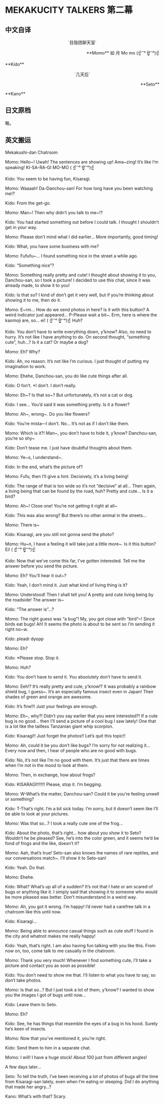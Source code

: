 # MEKAKUCITY TALKERS 第二幕

## 中文自译

<p align="center">
`目隐团聊天室`  
</p>
<p align="Right">
**Momo**  
如  
月  
Mo  
mo  
(☝ ͡ ° ਊ ͡ °)☝
</p>
**Kido**  


<p align="center">
`几天后`  
</p>
<p align="Right">
**Seto**  

</p>
**Kano**


## 日文原档

略。

## 英文搬运

Mekakushi-dan Chatroom

Momo: Hello~! Uwah! The sentences are showing up! Ama~zing! It’s like I’m speaking! KI-SA-RA-GI MO-MO ( ☝ ͡ ° ਊ ͡ °)☝

Kido: You seem to be having fun, Kisaragi.

Momo: Waaaah! Da-Danchou-san! For how long have you been watching me!?

Kido: From the get-go.

Momo: Man~! Then why didn’t you talk to me~!?

Kido: You had started something out before I could talk. I thought I shouldn’t get in your way.

Momo: Please don’t mind what I did earlier… More importantly, good timing!

Kido: What, you have some business with me?

Momo: Fufufu~… I found something nice in the street a while ago.

Kido: “Something nice”?

Momo: Something really pretty and cute! I thought about showing it to you, Danchou-san, so I took a picture! I decided to use this chat, since it was already made, to show it to you!

Kido: Is that so? I kind of don’t get it very well, but if you’re thinking about showing it to me, then do it.

Momo: E~rm… How do we send photos in here? Is it with this button? A weird indicator just appeared… P-Please wait a bit~. Erm, here is where the kaomoji are, so… ei! ( ☝ ͡ ° ਊ ͡ °)☝ Huh?

Kido: You don’t have to write everything down, y’know? Also, no need to hurry. It’s not like I have anything to do. On second thought, “something cute”, huh…? Is it a cat? Or maybe a dog?

Momo: Eh? Why?

Kido: Ah, no reason. It’s not like I’m curious. I just thought of putting my imagination to work.

Momo: Ehehe, Danchou-san, you do like cute things after all.

Kido: O fon’t. *I don’t. I don’t really.

Momo: Eh~? Is that so~? But unfortunately, it’s not a cat or dog.

Kido: I see… You’d said it was something pretty. Is it a flower?

Momo: Ah~, wrong~. Do you like flowers?

Kido: You’re mista—I don’t. No… It’s not as if I don’t like them.

Momo: Which is it?! Man~, you don’t have to hide it, y’know? Danchou-san, you’re so shy~

Kido: Don’t tease me. I just have doubtful thoughts about them.

Momo: Ye~s, I understand~.

Kido: In the end, what’s the picture of?

Momo: Fufu, then I’ll give a hint. Decisively, it’s a living being!

Kido: The range of that is too wide so it’s not “decisive” at all… Then again, a living being that can be found by the road, huh? Pretty and cute… Is it a bird?

Momo: Ah~! Close one! You’re not getting it right at all~

Kido: This was also wrong? But there’s no other animal in the streets…

Momo: There is~

Kido: Kisaragi, are you still not gonna send the photo?

Momo: Hu~n, I have a feeling it will take just a little more~. Is it this button? Ei! ( ☝ ͡ ° ਊ ͡ °)☝

Kido: Now that we’ve come this far, I’ve gotten interested. Tell me the answer before you send the picture.

Momo: Eh? You’ll hear it out~?

Kido: Yeah, I don’t mind it. Just what kind of living thing is it?

Momo: Understood! Then I shall tell you! A pretty and cute living being by the roadside! The answer is~

Kido: “The answer is”…?

Momo: The right guess was “a bug”! My, you got close with “bird”~! Since birds eat bugs! Ah! It seems the photo is about to be sent so I’m sending it right no~w.

Kido: pleadr dyopp

Momo: Eh?

Kido: *Please stop. Stop it.

Momo: Huh?

Kido: You don’t have to send it. You absolutely don’t have to send it.

Momo: Eeh!? It’s really pretty and cute, y’know!? It was probably a rainbow shield bug, I guess~. It’s an especially famous insect even in Japan! Their shades of green and orange are awesome.

Kido: It’s fine!!! Just your feelings are enough.

Momo: Eh~, why?! Didn’t you say earlier that you were interested?! If a cute bug is no good… then I’ll send a picture of a cool bug I saw lately! One that is a lot like the tailless Tanzanian giant whip scorpion.

Kido: Kisaragi!! Just forget the photos!! Let’s quit this topic!!

Momo: Ah, could it be you don’t like bugs? I’m sorry for not realizing it… Every now and then, I hear of people who are no good with bugs.

Kido: No, it’s not like I’m no good with them. It’s just that there are times when I’m not in the mood to look at them.

Momo: Then, in exchange, how about frogs?

Kido: KISARAGI!!!!!!! Please, stop it. I’m begging.

Momo: W-What’s the matter, Danchou-san? Could it be you’re feeling unwell or something?

Kido: T-That’s right. I’m a bit sick today. I’m sorry, but it doesn’t seem like I’ll be able to look at your pictures.

Momo: Was that so…? I took a really cute one of the frog…

Kido: About the photo, that’s right… how about you show it to Seto? Wouldn’t he be pleased? See, he’s into the color green, and it seems he’d be fond of frogs and the like, doesn’t it?

Momo: Aah, that’s true! Seto-san also knows the names of rare reptiles, and our conversations match~. I’ll show it to Seto-san!

Kido: Yeah. Do that.

Momo: Ehehe.

Kido: What? What’s up all of a sudden? It’s not that I hate or am scared of bugs or anything like it. I simply said that showing it to someone who would be more pleased was better. Don’t misunderstand in a weird way.

Momo: Ah, you got it wrong. I’m happy! I’d never had a carefree talk in a chatroom like this until now.

Kido: Kisaragi…

Momo: Being able to announce casual things such as cute stuff I found in the city and whatnot makes me really happy!

Kido: Yeah, that’s right. I am also having fun talking with you like this. From now on, too, come talk to me casually in the chatroom.

Momo: Thank you very much! Whenever I find something cute, I’ll take a picture and contact you as soon as possible!

Kido: You don’t need to show me that. I’ll listen to what you have to say, so don’t take photos.

Momo: Is that so…? But I just took a lot of them, y’know? I wanted to show you the images I got of bugs until now…

Kido: Leave them to Seto.

Momo: Eh?

Kido: See, he has things that resemble the eyes of a bug in his hood. Surely he’s keen of insects.

Momo: Now that you’ve mentioned it, you’re right.

Kido: Send them to him in a separate chat.

Momo: I will! I have a huge stock! About 100 just from different angles!

A few days later...

Seto: To tell the truth, I’ve been receiving a lot of photos of bugs all the time from Kisaragi-san lately, even when I’m eating or sleeping. Did I do anything that made her angry…?

Kano: What’s with that? Scary.
